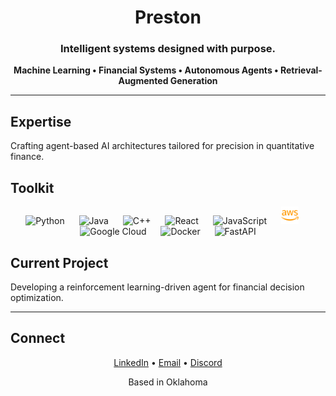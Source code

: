 <div align="center">

# Preston

### Intelligent systems designed with purpose.

**Machine Learning • Financial Systems • Autonomous Agents • Retrieval-Augmented Generation**

</div>

---

## Expertise

Crafting agent-based AI architectures tailored for precision in quantitative finance.

## Toolkit

<div align="center">

<div align="center">
  <img src="https://cdn.jsdelivr.net/gh/devicons/devicon/icons/python/python-original.svg" height="28" alt="Python" />
  <img width="15" />
  <img src="https://cdn.jsdelivr.net/gh/devicons/devicon/icons/java/java-original.svg" height="28" alt="Java" />
  <img width="15" />
  <img src="https://cdn.jsdelivr.net/gh/devicons/devicon/icons/cplusplus/cplusplus-original.svg" height="28" alt="C++" />
  <img width="15" />
  <img src="https://cdn.jsdelivr.net/gh/devicons/devicon/icons/react/react-original.svg" height="28" alt="React" />
  <img width="15" />
  <img src="https://cdn.jsdelivr.net/gh/devicons/devicon/icons/javascript/javascript-original.svg" height="28" alt="JavaScript" />
  <img width="15" />
  <img src="https://raw.githubusercontent.com/devicons/devicon/master/icons/amazonwebservices/amazonwebservices-plain-wordmark.svg" height="28" alt="AWS" />
  <img width="15" />
  <img src="https://cdn.jsdelivr.net/gh/devicons/devicon/icons/googlecloud/googlecloud-original.svg" height="28" alt="Google Cloud" />
  <img width="15" />
  <img src="https://cdn.jsdelivr.net/gh/devicons/devicon/icons/docker/docker-original.svg" height="28" alt="Docker" />
  <img width="15" />
  <img src="https://cdn.jsdelivr.net/gh/devicons/devicon/icons/fastapi/fastapi-original.svg" height="28" alt="FastAPI" />
</div>

</div>

## Current Project

Developing a reinforcement learning-driven agent for financial decision optimization.

---

## Connect

<div align="center">

[LinkedIn](https://www.linkedin.com/in/pdj5/) • [Email](mailto:prestondjones7@gmail.com) • [Discord](https://discord.com/users/408469444646666250)

</div>

<div align="center">

Based in Oklahoma

</div>

